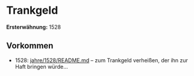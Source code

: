 # Trankgeld

**Ersterwähnung:** 1528

## Vorkommen
- 1528: [jahre/1528/README.md](../jahre/1528/README.md) – zum Trankgeld verheißen, der ihn zur Haft bringen
würde...
